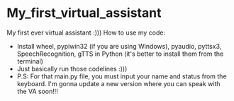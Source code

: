 # My_first_virtual_assistant
My first ever virtual assistant :)))
How to use my code:
- Install wheel, pypiwin32 (if you are using Windows), pyaudio, pyttsx3, SpeechRecognition, gTTS in Python (it's better to install them from the terminal)
- Just basically run those codelines :)))
- P.S: For that main.py file, you must input your name and status from the keyboard. I'm gonna update a new version where you can speak with the VA soon!!!
